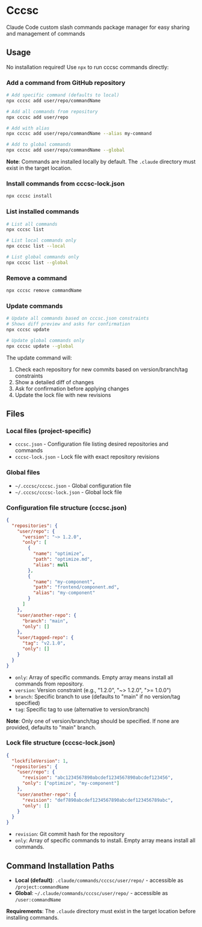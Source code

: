 # Cccsc

Claude Code custom slash commands package manager for easy sharing and management of commands

## Usage

No installation required! Use `npx` to run cccsc commands directly:

### Add a command from GitHub repository

```bash
# Add specific command (defaults to local)
npx cccsc add user/repo/commandName

# Add all commands from repository
npx cccsc add user/repo

# Add with alias
npx cccsc add user/repo/commandName --alias my-command

# Add to global commands
npx cccsc add user/repo/commandName --global
```

**Note**: Commands are installed locally by default. The `.claude` directory must exist in the target location.

### Install commands from cccsc-lock.json

```bash
npx cccsc install
```

### List installed commands

```bash
# List all commands
npx cccsc list

# List local commands only
npx cccsc list --local

# List global commands only
npx cccsc list --global
```

### Remove a command

```bash
npx cccsc remove commandName
```

### Update commands

```bash
# Update all commands based on cccsc.json constraints
# Shows diff preview and asks for confirmation
npx cccsc update

# Update global commands only
npx cccsc update --global
```

The update command will:
1. Check each repository for new commits based on version/branch/tag constraints
2. Show a detailed diff of changes
3. Ask for confirmation before applying changes
4. Update the lock file with new revisions

## Files

### Local files (project-specific)
- `cccsc.json` - Configuration file listing desired repositories and commands
- `cccsc-lock.json` - Lock file with exact repository revisions

### Global files
- `~/.cccsc/cccsc.json` - Global configuration file
- `~/.cccsc/cccsc-lock.json` - Global lock file

### Configuration file structure (cccsc.json)

```json
{
  "repositories": {
    "user/repo": {
      "version": "~> 1.2.0",
      "only": [
        {
          "name": "optimize",
          "path": "optimize.md",
          "alias": null
        },
        {
          "name": "my-component",
          "path": "frontend/component.md", 
          "alias": "my-component"
        }
      ]
    },
    "user/another-repo": {
      "branch": "main",
      "only": []
    },
    "user/tagged-repo": {
      "tag": "v2.1.0",
      "only": []
    }
  }
}
```

- `only`: Array of specific commands. Empty array means install all commands from repository.
- `version`: Version constraint (e.g., "1.2.0", "~> 1.2.0", ">= 1.0.0")
- `branch`: Specific branch to use (defaults to "main" if no version/tag specified)
- `tag`: Specific tag to use (alternative to version/branch)

**Note**: Only one of version/branch/tag should be specified. If none are provided, defaults to "main" branch.

### Lock file structure (cccsc-lock.json)

```json
{
  "lockfileVersion": 1,
  "repositories": {
    "user/repo": {
      "revision": "abc1234567890abcdef1234567890abcdef123456",
      "only": ["optimize", "my-component"]
    },
    "user/another-repo": {
      "revision": "def7890abcdef1234567890abcdef123456789abc",
      "only": []
    }
  }
}
```

- `revision`: Git commit hash for the repository
- `only`: Array of specific commands to install. Empty array means install all commands.

## Command Installation Paths

- **Local (default)**: `.claude/commands/cccsc/user/repo/` - accessible as `/project:commandName`
- **Global**: `~/.claude/commands/cccsc/user/repo/` - accessible as `/user:commandName`

**Requirements**: The `.claude` directory must exist in the target location before installing commands.